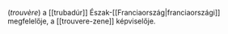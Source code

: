 (*trouvère*) a [[trubadúr]] Észak-[[Franciaország|franciaországi]] megfelelője, a [[trouvere-zene]] képviselője.